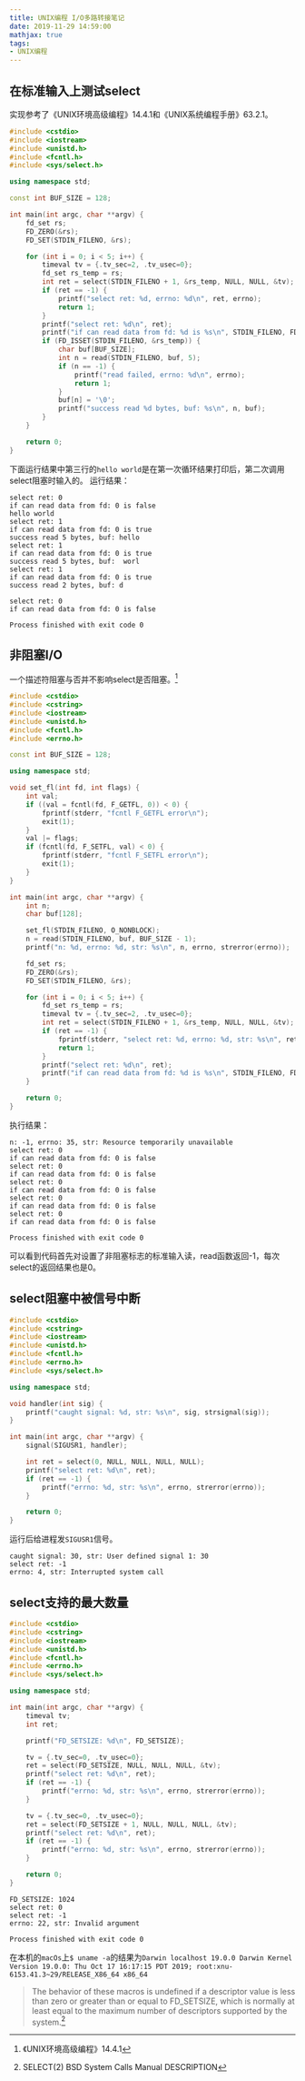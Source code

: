 ```yaml
---
title: UNIX编程 I/O多路转接笔记
date: 2019-11-29 14:59:00
mathjax: true
tags:
- UNIX编程
---
```


## 在标准输入上测试select
实现参考了《UNIX环境高级编程》14.4.1和《UNIX系统编程手册》63.2.1。
```cpp
#include <cstdio>
#include <iostream>
#include <unistd.h>
#include <fcntl.h>
#include <sys/select.h>

using namespace std;

const int BUF_SIZE = 128;

int main(int argc, char **argv) {
    fd_set rs;
    FD_ZERO(&rs);
    FD_SET(STDIN_FILENO, &rs);

    for (int i = 0; i < 5; i++) {
        timeval tv = {.tv_sec=2, .tv_usec=0};
        fd_set rs_temp = rs;
        int ret = select(STDIN_FILENO + 1, &rs_temp, NULL, NULL, &tv);
        if (ret == -1) {
            printf("select ret: %d, errno: %d\n", ret, errno);
            return 1;
        }
        printf("select ret: %d\n", ret);
        printf("if can read data from fd: %d is %s\n", STDIN_FILENO, FD_ISSET(STDIN_FILENO, &rs_temp) ? "true" : "false");
        if (FD_ISSET(STDIN_FILENO, &rs_temp)) {
            char buf[BUF_SIZE];
            int n = read(STDIN_FILENO, buf, 5);
            if (n == -1) {
                printf("read failed, errno: %d\n", errno);
                return 1;
            }
            buf[n] = '\0';
            printf("success read %d bytes, buf: %s\n", n, buf);
        }
    }

    return 0;
}
```
下面运行结果中第三行的`hello world`是在第一次循环结果打印后，第二次调用select阻塞时输入的。
运行结果：
```
select ret: 0
if can read data from fd: 0 is false
hello world
select ret: 1
if can read data from fd: 0 is true
success read 5 bytes, buf: hello
select ret: 1
if can read data from fd: 0 is true
success read 5 bytes, buf:  worl
select ret: 1
if can read data from fd: 0 is true
success read 2 bytes, buf: d

select ret: 0
if can read data from fd: 0 is false

Process finished with exit code 0
```


## 非阻塞I/O
一个描述符阻塞与否并不影响select是否阻塞。[^select_block_fd]
```cpp
#include <cstdio>
#include <cstring>
#include <iostream>
#include <unistd.h>
#include <fcntl.h>
#include <errno.h>

const int BUF_SIZE = 128;

using namespace std;

void set_fl(int fd, int flags) {
    int val;
    if ((val = fcntl(fd, F_GETFL, 0)) < 0) {
        fprintf(stderr, "fcntl F_GETFL error\n");
        exit(1);
    }
    val |= flags;
    if (fcntl(fd, F_SETFL, val) < 0) {
        fprintf(stderr, "fcntl F_SETFL error\n");
        exit(1);
    }
}

int main(int argc, char **argv) {
    int n;
    char buf[128];

    set_fl(STDIN_FILENO, O_NONBLOCK);
    n = read(STDIN_FILENO, buf, BUF_SIZE - 1);
    printf("n: %d, errno: %d, str: %s\n", n, errno, strerror(errno));

    fd_set rs;
    FD_ZERO(&rs);
    FD_SET(STDIN_FILENO, &rs);

    for (int i = 0; i < 5; i++) {
        fd_set rs_temp = rs;
        timeval tv = {.tv_sec=2, .tv_usec=0};
        int ret = select(STDIN_FILENO + 1, &rs_temp, NULL, NULL, &tv);
        if (ret == -1) {
            fprintf(stderr, "select ret: %d, errno: %d, str: %s\n", ret, errno, strerror(errno));
            return 1;
        }
        printf("select ret: %d\n", ret);
        printf("if can read data from fd: %d is %s\n", STDIN_FILENO, FD_ISSET(STDIN_FILENO, &rs_temp) ? "true" : "false");
    }

    return 0;
}
```
执行结果：
```
n: -1, errno: 35, str: Resource temporarily unavailable
select ret: 0
if can read data from fd: 0 is false
select ret: 0
if can read data from fd: 0 is false
select ret: 0
if can read data from fd: 0 is false
select ret: 0
if can read data from fd: 0 is false
select ret: 0
if can read data from fd: 0 is false

Process finished with exit code 0
```
可以看到代码首先对设置了非阻塞标志的标准输入读，read函数返回-1，每次select的返回结果也是0。


## select阻塞中被信号中断
```cpp
#include <cstdio>
#include <cstring>
#include <iostream>
#include <unistd.h>
#include <fcntl.h>
#include <errno.h>
#include <sys/select.h>

using namespace std;

void handler(int sig) {
    printf("caught signal: %d, str: %s\n", sig, strsignal(sig));
}

int main(int argc, char **argv) {
    signal(SIGUSR1, handler);

    int ret = select(0, NULL, NULL, NULL, NULL);
    printf("select ret: %d\n", ret);
    if (ret == -1) {
        printf("errno: %d, str: %s\n", errno, strerror(errno));
    }

    return 0;
}
```
运行后给进程发`SIGUSR1`信号。
```
caught signal: 30, str: User defined signal 1: 30
select ret: -1
errno: 4, str: Interrupted system call
```


## select支持的最大数量
```cpp
#include <cstdio>
#include <cstring>
#include <iostream>
#include <unistd.h>
#include <fcntl.h>
#include <errno.h>
#include <sys/select.h>

using namespace std;

int main(int argc, char **argv) {
    timeval tv;
    int ret;

    printf("FD_SETSIZE: %d\n", FD_SETSIZE);

    tv = {.tv_sec=0, .tv_usec=0};
    ret = select(FD_SETSIZE, NULL, NULL, NULL, &tv);
    printf("select ret: %d\n", ret);
    if (ret == -1) {
        printf("errno: %d, str: %s\n", errno, strerror(errno));
    }

    tv = {.tv_sec=0, .tv_usec=0};
    ret = select(FD_SETSIZE + 1, NULL, NULL, NULL, &tv);
    printf("select ret: %d\n", ret);
    if (ret == -1) {
        printf("errno: %d, str: %s\n", errno, strerror(errno));
    }

    return 0;
}
```
```
FD_SETSIZE: 1024
select ret: 0
select ret: -1
errno: 22, str: Invalid argument

Process finished with exit code 0
```
在本机的`macOs`上`$ uname -a`的结果为`Darwin localhost 19.0.0 Darwin Kernel Version 19.0.0: Thu Oct 17 16:17:15 PDT 2019; root:xnu-6153.41.3~29/RELEASE_X86_64 x86_64`
> The behavior of these macros is undefined if a descriptor value is less than zero or greater than or equal to FD\_SETSIZE, which is normally at least equal to the maximum number of descriptors supported by the system.[^man_select]


[^select_block_fd]: 《UNIX环境高级编程》14.4.1
[^man_select]: SELECT(2) BSD System Calls Manual DESCRIPTION